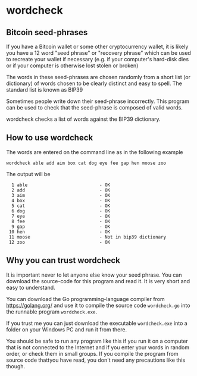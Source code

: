 wordcheck
=========

Bitcoin seed-phrases
--------------------

If you have a Bitcoin wallet or some other cryptocurrency wallet, it is
likely you have a 12 word "seed phrase" or "recovery phrase" which can be
used to recreate your wallet if necessary (e.g. if your computer's hard-disk
dies or if your computer is otherwise lost stolen or broken)

The words in these seed-phrases are chosen randomly from a short list
(or dictionary) of words chosen to be clearly distinct and easy to spell.
The standard list is known as BIP39

Sometimes people write down their seed-phrase incorrectly. This program
can be used to check that the seed-phrase is composed of valid words.

wordcheck checks a list of words against the BIP39 dictionary.

How to use wordcheck
--------------------

The words are entered on the command line as in the following example

    wordcheck able add aim box cat dog eye fee gap hen moose zoo

The output will be

      1 able                           - OK
      2 add                            - OK
      3 aim                            - OK
      4 box                            - OK
      5 cat                            - OK
      6 dog                            - OK
      7 eye                            - OK
      8 fee                            - OK
      9 gap                            - OK
     10 hen                            - OK
     11 moose                          - Not in bip39 dictionary
     12 zoo                            - OK
     
Why you can trust wordcheck
---------------------------

It is important never to let anyone else know your seed phrase.
You can download the source-code for this program and read it.
It is very short and easy to understand.

You can download the Go programming-language compiler from https://golang.org/
and use it to compile the source code `wordcheck.go` into the runnable
program `wordcheck.exe`.

If you trust me you can just download the executable `wordcheck.exe` into a
folder on your Windows PC and run it from there. 

You should be safe to run
any program like this if you run it on a computer
that is not connected to the Internet and if you enter your words in random
order, or check them in small groups.
If you compile the program from source code thattyou have read, 
you don't need any precautions like this though.
